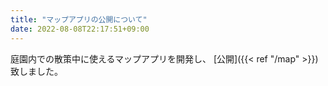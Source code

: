 ```yaml
---
title: "マップアプリの公開について"
date: 2022-08-08T22:17:51+09:00
---
```


庭園内での散策中に使えるマップアプリを開発し、
[公開]({{< ref "/map" >}})致しました。
